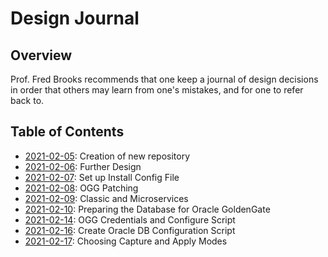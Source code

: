 # Design Journal

## Overview

Prof. Fred Brooks recommends that one keep a journal of design decisions in order that others may learn from one's mistakes, and for one to refer back to.

## Table of Contents

- [2021-02-05](2021_02_05.md): Creation of new repository
- [2021-02-06](2021_02_06.md): Further Design
- [2021-02-07](2021_02_07.md): Set up Install Config File
- [2021-02-08](2021_02_08.md): OGG Patching
- [2021-02-09](2021_02_09.md): Classic and Microservices
- [2021-02-10](2021_02_10.md): Preparing the Database for Oracle GoldenGate
- [2021-02-14](2021_02_14.md): OGG Credentials and Configure Script
- [2021-02-16](2021_02_16.md): Create Oracle DB Configuration Script
- [2021-02-17](2021_02_17.md): Choosing Capture and Apply Modes
